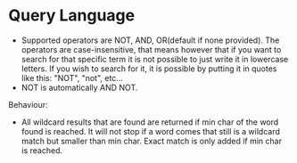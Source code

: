  # Query Language


 - Supported operators are NOT, AND, OR(default if none provided). The operators are case-insensitive, that means however that if you want to search for that specific term it is not possible to just write it in lowercase letters. If you wish to search for it, it is possible by putting it in quotes like this: "NOT", "not", etc...
 - NOT is automatically AND NOT.



 Behaviour:
 - All wildcard results that are found are returned if min char of the word found is reached. It will not stop if a word comes that still is a wildcard match but smaller than min char. Exact match is only added if min char is reached.